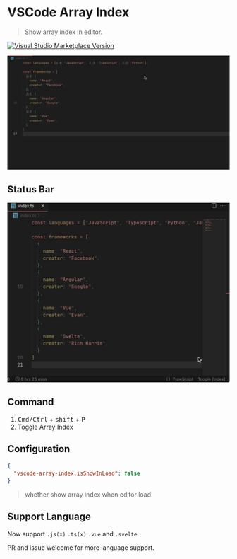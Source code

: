 # VSCode Array Index

> Show array index in editor.

<a href="https://marketplace.visualstudio.com/items?itemName=yuyinws.vscode-array-index" target="__blank"><img src="https://img.shields.io/visual-studio-marketplace/v/yuyinws.vscode-array-index.svg?color=eee&amp;label=VS%20Code%20Marketplace&logo=visual-studio-code" alt="Visual Studio Marketplace Version" /></a>

![](./static//show.gif)

## Status Bar

![](./static//statusbar.gif)

## Command

1. <kbd>Cmd/Ctrl</kbd> + <kbd>shift</kbd> + <kbd>P</kbd>
2. Toggle Array Index

## Configuration

```json
{
  "vscode-array-index.isShowInLoad": false
}
```

> whether show array index when editor load.


## Support Language

Now support `.js(x)` `.ts(x)` `.vue` and `.svelte`. 

PR and issue welcome for more language support.
